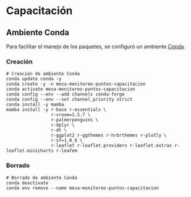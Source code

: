 # Capacitación

## Ambiente Conda

Para facliitar el manejo de los paquetes, se configuró un ambiente [Conda](https://docs.conda.io/).

### Creación
```shell
# Creación de ambiente Conda
conda update conda -y
conda create -y -n mesa-monitoreo-puntos-capacitacion
conda activate mesa-monitoreo-puntos-capacitacion
conda config --env --add channels conda-forge
conda config --env --set channel_priority strict
conda install -y mamba
mamba install -y r-base r-essentials \
                 r-vroom=1.5.7 \
                 r-palmerpenguins \
                 r-dplyr \
                 r-dt \
                 r-ggplot2 r-ggthemes r-hrbrthemes r-plotly \
                 r-sf=1.0_6 \
                 r-leaflet r-leaflet.providers r-leaflet.extras r-leaflet.minicharts r-leafem
```

### Borrado
```shell
# Borrado de ambiente Conda
conda deactivate
conda env remove --name mesa-monitoreo-puntos-capacitacion
```
